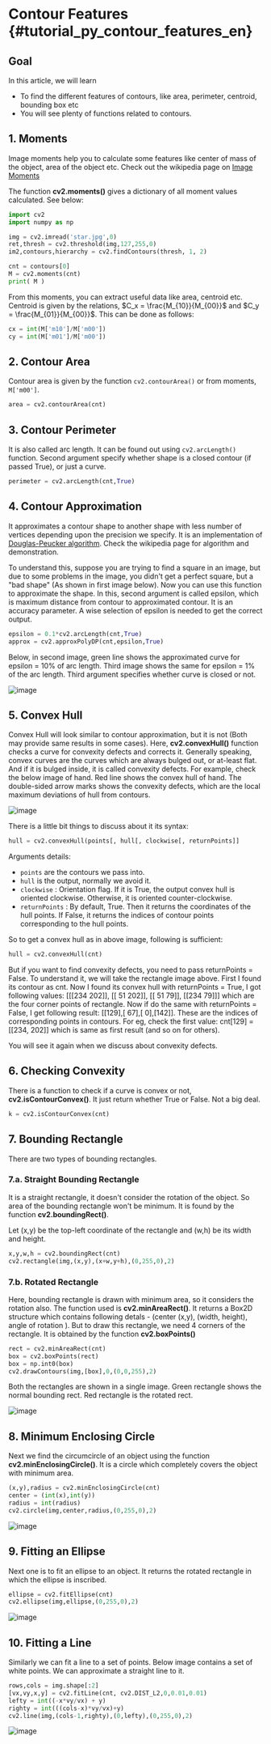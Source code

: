 # Contour Features {#tutorial_py_contour_features_en}

## Goal

In this article, we will learn

- To find the different features of contours, like area, perimeter, centroid, bounding box etc
- You will see plenty of functions related to contours.

## 1. Moments
Image moments help you to calculate some features like center of mass of the object, area of the object etc. Check out the wikipedia page on [Image Moments](http://en.wikipedia.org/wiki/Image_moment)

The function **cv2.moments()** gives a dictionary of all moment values calculated. See below:
```python
import cv2
import numpy as np

img = cv2.imread('star.jpg',0)
ret,thresh = cv2.threshold(img,127,255,0)
im2,contours,hierarchy = cv2.findContours(thresh, 1, 2)

cnt = contours[0]
M = cv2.moments(cnt)
print( M )
```
From this moments, you can extract useful data like area, centroid etc. Centroid is given by the relations, $C_x = \frac{M_{10}}{M_{00}}$ and $C_y = \frac{M_{01}}{M_{00}}$. This can be done as follows:
```python
cx = int(M['m10']/M['m00'])
cy = int(M['m01']/M['m00'])
```

## 2. Contour Area

Contour area is given by the function `cv2.contourArea()` or from moments, `M['m00']`.
```python
area = cv2.contourArea(cnt)
```

## 3. Contour Perimeter

It is also called arc length. It can be found out using `cv2.arcLength()` function. Second argument specify whether shape is a closed contour (if passed True), or just a curve.
```python
perimeter = cv2.arcLength(cnt,True)
```

## 4. Contour Approximation

It approximates a contour shape to another shape with less number of vertices depending upon the precision we specify. It is an implementation of [Douglas-Peucker algorithm](http://en.wikipedia.org/wiki/Ramer-Douglas-Peucker_algorithm). Check the wikipedia page for algorithm and demonstration.

To understand this, suppose you are trying to find a square in an image, but due to some problems in the image, you didn't get a perfect square, but a "bad shape" (As shown in first image below). Now you can use this function to approximate the shape. In this, second argument is called epsilon, which is maximum distance from contour to approximated contour. It is an accuracy parameter. A wise selection of epsilon is needed to get the correct output.
```python
epsilon = 0.1*cv2.arcLength(cnt,True)
approx = cv2.approxPolyDP(cnt,epsilon,True)
```
Below, in second image, green line shows the approximated curve for epsilon = 10% of arc length.
Third image shows the same for epsilon = 1% of the arc length. Third argument specifies whether curve is closed or not.

![image](images/approx.jpg)

## 5. Convex Hull

Convex Hull will look similar to contour approximation, but it is not (Both may provide same results in some cases). Here, **cv2.convexHull()** function checks a curve for convexity defects and corrects it. Generally speaking, convex curves are the curves which are always bulged out, or at-least flat. And if it is bulged inside, it is called convexity defects. For example, check the below image of hand. Red line shows the convex hull of hand. The double-sided arrow marks shows the convexity defects, which are the local maximum deviations of hull from contours.

![image](images/convexitydefects.jpg)

There is a little bit things to discuss about it its syntax:
```python
hull = cv2.convexHull(points[, hull[, clockwise[, returnPoints]]
```
Arguments details:

- `points` are the contours we pass into.
- `hull` is the output, normally we avoid it.
- `clockwise` : Orientation flag. If it is True, the output convex hull is oriented clockwise.
  Otherwise, it is oriented counter-clockwise.
- `returnPoints` : By default, True. Then it returns the coordinates of the hull points. If False, it returns the indices of contour points corresponding to the hull points.

So to get a convex hull as in above image, following is sufficient:
```python
hull = cv2.convexHull(cnt)
```
But if you want to find convexity defects, you need to pass returnPoints = False. To understand it, we will take the rectangle image above. First I found its contour as cnt. Now I found its convex hull with returnPoints = True, I got following values:
[[[234 202]], [[ 51 202]], [[ 51 79]], [[234 79]]] which are the four corner points of rectangle.
Now if do the same with returnPoints = False, I get following result: [[129],[ 67],[ 0],[142]].
These are the indices of corresponding points in contours. For eg, check the first value:
cnt[129] = [[234, 202]] which is same as first result (and so on for others).

You will see it again when we discuss about convexity defects.

## 6. Checking Convexity

There is a function to check if a curve is convex or not, **cv2.isContourConvex()**. It just return whether True or False. Not a big deal.
```python
k = cv2.isContourConvex(cnt)
```

## 7. Bounding Rectangle

There are two types of bounding rectangles.

### 7.a. Straight Bounding Rectangle

It is a straight rectangle, it doesn't consider the rotation of the object. So area of the bounding rectangle won't be minimum. It is found by the function **cv2.boundingRect()**.

Let (x,y) be the top-left coordinate of the rectangle and (w,h) be its width and height.
```python
x,y,w,h = cv2.boundingRect(cnt)
cv2.rectangle(img,(x,y),(x+w,y+h),(0,255,0),2)
```

### 7.b. Rotated Rectangle

Here, bounding rectangle is drawn with minimum area, so it considers the rotation also. The function used is **cv2.minAreaRect()**. It returns a Box2D structure which contains following detals - (center (x,y), (width, height), angle of rotation ). But to draw this rectangle, we need 4 corners of the rectangle. It is obtained by the function **cv2.boxPoints()**
```python
rect = cv2.minAreaRect(cnt)
box = cv2.boxPoints(rect)
box = np.int0(box)
cv2.drawContours(img,[box],0,(0,0,255),2)
```
Both the rectangles are shown in a single image. Green rectangle shows the normal bounding rect. Red rectangle is the rotated rect.

![image](images/boundingrect.png)

## 8. Minimum Enclosing Circle

Next we find the circumcircle of an object using the function **cv2.minEnclosingCircle()**. It is a circle which completely covers the object with minimum area.
```python
(x,y),radius = cv2.minEnclosingCircle(cnt)
center = (int(x),int(y))
radius = int(radius)
cv2.circle(img,center,radius,(0,255,0),2)
```
![image](images/circumcircle.png)

## 9. Fitting an Ellipse

Next one is to fit an ellipse to an object. It returns the rotated rectangle in which the ellipse is inscribed.
```python
ellipse = cv2.fitEllipse(cnt)
cv2.ellipse(img,ellipse,(0,255,0),2)
```
![image](images/fitellipse.png)

## 10. Fitting a Line

Similarly we can fit a line to a set of points. Below image contains a set of white points. We can approximate a straight line to it.
```python
rows,cols = img.shape[:2]
[vx,vy,x,y] = cv2.fitLine(cnt, cv2.DIST_L2,0,0.01,0.01)
lefty = int((-x*vy/vx) + y)
righty = int(((cols-x)*vy/vx)+y)
cv2.line(img,(cols-1,righty),(0,lefty),(0,255,0),2)
```
![image](images/fitline.jpg)

